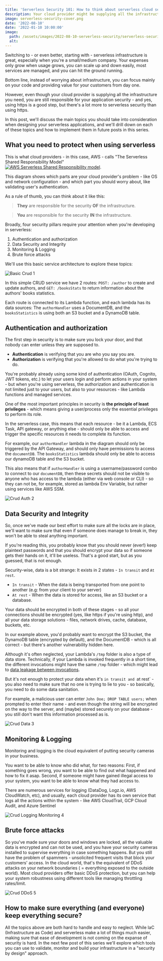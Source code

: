 ```yaml
---
title: 'Serverless Security 101: How to think about serverless cloud security?'
description: Your cloud provider might be supplying all the infrastructure you need, but you still need to protect it. Here's how to approach it.
image: serverless-security-cover.png
date: '2022-08-10'
date: '2022-01-10 10:00:00'
image:
  path: /assets/images/2022-08-10-serverless-security/serverless-security-cover.png 
  alt: 
---
```


Switching to - or even better, starting with - serverless infrastructure is great, especially when you're a small/medium company. Your expenses only grow when usage grows, you can scale up and down easily, most services are managed, and you can hit the ground running.

Bottom line, instead of worrying about infrastructure, you can focus mainly on your code and providing value for your customers from day one.

However, even though your cloud provider is supplying all the infrastructure you need, you are still responsible for your application security - and yes, using https is a good step, but there's a lot more to serverless security than using https.

In this post, we'll discuss the main topics you should take into consideration when designing your serverless applications, and we'll drill down on each of these topics and how to implement them in future posts in this series.
## What you need to protect when using serverless

This is what cloud providers - in this case, AWS - calls "The Serverless Shared Responsibility Model"
[![AWS Serverless Shared Responsibility model](/assets/images/2022-08-10-serverless-security/aws-serverless-shared-responsibility-model.jpg)](https://aws.amazon.com/compliance/shared-responsibility-model/).

This diagram shows which parts are your cloud provider's problem - like OS and network configuration - and which part you should worry about, like validating user's authentication.

As a rule of thumb, you can think about it like this:

> **They** are responsible for the security **OF** the infrastructure.

> **You** are responsible for the security **IN** the infrastructure.

Broadly, four security pillars require your attention when you're developing in serverless:

1. Authentication and authorization
2. Data Security and Integrity
3. Monitoring & Logging
4. Brute force attacks

We'll use this basic service architecture to explore these topics:

![Basic Crud 1](/assets/images/2022-08-10-serverless-security/crud-basic-1.png)

In this simple CRUD service we have 2 routes: `POST: /author` to create and update authors, and `GET: /booksStats` to return information about the authors' books statistics.

Each route is connected to its Lambda function, and each lambda has its data sources: The `authorHandler` uses a DocumentDB, and the `booksStatistics` is using both an S3 bucket and a DynamoDB table.

## Authentication and authorization

The first step in security is to make sure you lock your door, and that nobody can enter unless they are supposed to.

* **Authentication** is verifying that you are who you say you are.
* **Authorization** is verifying that you're allowed to do what you're trying to do.

You're probably already using some kind of authentication (OAuth, Cognito, JWT tokens, etc.) to let your users login and perform actions in your system - but when you're using serverless, the authorization and authentication is not limited just to your users, but also to your resources - like Lambda functions and managed services.

One of the most important principles in security is **the principle of least privileges** - which means giving a user/process only the essential privileges to perform its role.

In the serverless case, this means that each resource - be it a Lambda, ECS Task, API gateway, or anything else - should only be able to access and trigger the specific resources it needs to complete its function.

For example, our `authorHandler` lambda in the diagram should only be triggered by the API Gateway, and should only have permissions to access the `documentDB`. The `booksStatistics` lambda should only be able to access our dynamoDB table and the S3 bucket.

This also means that if `authorHandler` is using a username/password combo to connect to our `documentDB`, then these secrets should not be visible to anyone who has access to the lambda (either via web console or CLI) - so they can not be, for example, stored as lambda Env Variable, but rather using services like AWS SSM.

![Crud Auth 2](/assets/images/2022-08-10-serverless-security/crud-auth-2.png)

## Data Security and Integrity

So, once we've made our best effort to make sure all the locks are in place, we'll want to make sure that even if someone does manage to break in, they won't be able to steal anything important.

If you're reading this, you probably know that you should never (ever!) keep plaintext passwords and that you should encrypt your data so if someone gets their hands on it, it'll be useless. That's a good start, but as you guessed, that is not enough.

Security-wise, data is a bit strange: It exists in 2 states - `In transit` and `At rest`.

* `In transit` - When the data is being transported from one point to another (e.g: from your client to your server)
* `At rest` - When the data is stored for access, like an S3 bucket or a database.

Your data should be encrypted in both of these stages - so all your connections should be encrypted (yes, like https if you're using http), and all your data storage solutions - files, network drives, cache, database, buckets, etc.

In our example above, you'd probably want to encrypt the S3 bucket, the DynamoDB table (encrypted by default), and the DocumentDB - which is all correct - but there's another vulnerability hidden here.

Although it's often neglected, your Lambda's `/tmp` folder is also a type of data store. Technically, if your Lambda is invoked frequently in a short time, the different invocations might have the same `/tmp` folder - which might lead to [data leakage between invocations](https://d1.awsstatic.com/whitepapers/Overview-AWS-Lambda-Security.pdf).

But it's not enough to protect your data when it's `in transit and `at rest` - you also need to make sure that no one is trying to lie to you - so basically, you need to do some data sanitation.

For example, a malicious user can enter `John Doe; DROP TABLE users;` when prompted to enter their name - and even though the string will be encrypted on the way to the server, and (maybe) stored securely on your database - you still don't want this information processed as is.

![Crud Data 3](/assets/images/2022-08-10-serverless-security/crud-data-3.png)

## Monitoring & Logging

Monitoring and logging is the cloud equivalent of putting security cameras in your business.

You want to be able to know who did what, for two reasons: First, if something goes wrong, you want to be able to find out what happened and how to fix it asap. Second, if someone might have gained illegal access to your system, you want to be able to know what they had access to.

There are numerous services for logging (DataDog, Logz.io, AWS CloudWatch, etc), and usually, each cloud provider has its own service that logs all the actions within the system - like AWS CloudTrail,  GCP Cloud Audit, and Azure Sentinel

![Crud Logging Monitoring 4](/assets/images/2022-08-10-serverless-security/crud-logging-monitoring-4.png)

## Brute force attacks

So you've made sure your doors and windows are locked, all the valuable data is encrypted and can not be used, and you have your security cameras installed to supervise everything in case something happens. But you still have the problem of spammers - unsolicited frequent visits that block your customers' access. In the cloud world, that's the equivalent of DDoS attacks on your network boundaries ( = everything exposed to the outside world). Most cloud providers offer basic DDoS protection, but you can help your system robustness using different tools like managing throttling rates/limit.

![Crud DDoS 5](/assets/images/2022-08-10-serverless-security/crud-ddos-5.png)

## How to make sure everything (and everyone) keep everything secure?

All the topics above are both hard to handle and easy to neglect. While IaC (Infrastructure as Code) and serverless make a lot of things much easier, making sure that ease of development is not coming on the expanse of security is hard. In the next few post of this series we'll explore which tools you can use to validate, monitor and build your infrastructure in a "security by design" approach.